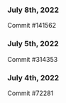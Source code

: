 ### July 8th, 2022

Commit #141562

### July 5th, 2022

Commit #314353


### July 4th, 2022

Commit #72281
